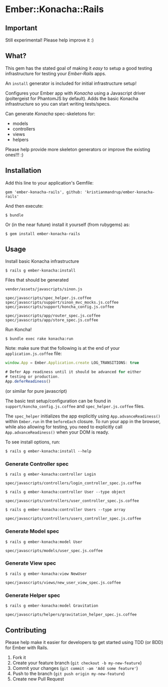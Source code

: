 # Ember::Konacha::Rails

## Important

Still experimental! Please help improve it :)


## What?

This gem has the stated goal of making it _easy_ to setup a good testing infrastructure for testing your *Ember-Rails* apps.

An `install` generator is included for initial infrastructure setup!

Configures your Ember app with *Konacha* using a Javascript driver (poltergeist for PhantomJS by default). Adds the basic Konacha infrastructure so you can start writing tests/specs.

Can generate *Konacha* spec-skeletons for:

* models
* controllers
* views
* helpers

Please help provide more skeleton generators or improve the existing ones!!! :)

## Installation



Add this line to your application's Gemfile:

    gem 'ember-konacha-rails', github: 'kristianmandrup/ember-konacha-rails'

And then execute:

    $ bundle

Or (in the near future) install it yourself (from rubygems) as:

    $ gem install ember-konacha-rails

## Usage

Install basic Konacha infrastructure

    $ rails g ember-konacha:install

Files that should be generated

```
vendor/assets/javascripts/sinon.js

spec/javascripts/spec_helper.js.coffee
spec/javascripts/support/sinon_mvc_mocks.js.coffee
spec/javascripts/support/koncha_config.js.coffee

spec/javascripts/app/router_spec.js.coffee
spec/javascripts/app/store_spec.js.coffee
```

Run Koncha!

    $ bundle exec rake konacha:run

Note: make sure that the following is at the end of your `application.js.coffee` file:

```javascript
window.App = Ember.Application.create LOG_TRANSITIONS: true

# Defer App readiness until it should be advanced for either
# testing or production.
App.deferReadiness()
```

(or similar for pure javascript)

The basic test setup/configuration can be found in `support/koncha_config.js.coffee` and `spec_helper.js.coffee` files.

The `spec_helper` initializes the app explicitly using `App.advanceReadiness()` within `Ember.run` in the `beforeEach` closure. To run your app in the browser, while also allowing for testing, you need to explicitly call `App.advanceReadiness()` when your DOM is ready.

To see install options, run:

    $ rails g ember-konacha:install --help

### Generate Controller spec

    $ rails g ember-konacha:controller Login

`spec/javascripts/controllers/login_controller_spec.js.coffee`

    $ rails g ember-konacha:controller User --type object

`spec/javascripts/controllers/user_controller_spec.js.coffee`

    $ rails g ember-konacha:controller Users --type array

`spec/javascripts/controllers/users_controller_spec.js.coffee`

### Generate Model spec

    $ rails g ember-konacha:model User

`spec/javascripts/models/user_spec.js.coffee`

### Generate View spec

    $ rails g ember-konacha:view NewUser

`spec/javascripts/views/new_user_view_spec.js.coffee`

### Generate Helper spec

    $ rails g ember-konacha:model Gravitation

`spec/javascripts/helpers/gravitation_helper_spec.js.coffee`

## Contributing

Please help make it easier for developers tp get started using TDD (or BDD) for Ember with Rails.

1. Fork it
2. Create your feature branch (`git checkout -b my-new-feature`)
3. Commit your changes (`git commit -am 'Add some feature'`)
4. Push to the branch (`git push origin my-new-feature`)
5. Create new Pull Request
